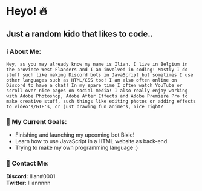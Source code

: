 # Heyo! 🔥

## Just a random kido that likes to code..

### ℹ️ About Me:
`Hey, as you may already know my name is Ilian, I live in Belgium in the province West-Flanders and I am involved in
coding! Mostly I do stuff such like making Discord bots in JavaScript but sometimes I use other languages such as HTML/CSS too!
I am also often online on Discord to have a chat! In my spare time I often watch
YouTube or scroll over nice pages on social media! I also really enjoy working
with Adobe Photoshop, Adobe After Effects and Adobe Premiere Pro
to make creative stuff, such things like editing photos or adding effects to video's/GIF's,
or just drawing fun anime's, nice right?`

### 🔮 My Current Goals: 
- Finishing and launching my upcoming bot Bixie!
- Learn how to use JavaScript in a HTML website as back-end.
- Trying to make my own programming language :)

### 📱 Contact Me:
**Discord:** Ilian#0001  
**Twitter:** Iliannnnn
